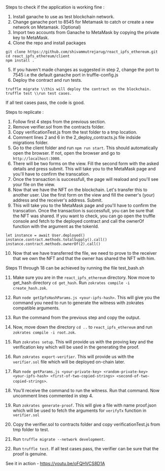 Steps to check if the application is working fine :

1. Install ganache to use as test blockchain network.
2. Change ganache port to 8545 for Metamask to catch or create a new network on Metamask. (Optional)
3. Import two accounts from Ganache to MetaMask by copying the private key to MetaMask.
4. Clone the repo and install packages
```
git clone https://github.com/shivammutrejarug/react_ipfs_ethereum.git
cd react_ipfs_ethereum/client
npm install . 
```
5. If you haven't made changes as suggested in step 2, change the port to 7545 i.e the default ganache port in truffle-config.js 
6. Deploy the contract and run tests.
```
truffle migrate \\this will deploy the contract on the blockchain.
truffle test \\run test cases.
```
If all test cases pass, the code is good. 


Steps to replicate : 

1. Follow first 4 steps from the previous section. 
2. Remove verifier.sol from the contracts folder.
3. Copy verificationTest.js from the test folder to a tmp location.
4. Comment lines 2 and 6 in the 2_deploy_contracts.js file indside migrations folder.
5. Go to the client folder and run `npm run start`. This should automatically open the browser. If not, open the browser and go to `http://localhost:3000`.
6. There will be two forms on the view. Fill the second form with the asked details and press submit. This will take you to the MetaMask page and you'll have to confirm the transcation.
7. Once the transaction is successfull, the page will reaload and you'll see your file on the view. 
8. Now that we have the NFT on the blockchain. Let's transfer this to another user. Use the first form on the view and fill the owner's (your) address and the receiver's address. Submit.
9. This will take you to the MetaMask page and you'll have to confirm the transcation. Once the transaction is successfull, you can be sure that the NFT was shared. If you want to check, you can go open the truffle console and fetch to the deployed contract and call the ownerOf function with the argument as the tokenId.

```
let instance = await User.deployed()
instance.contract.methods.totalSupply().call() 
instance.contract.methods.ownerOf(2).call()
```

10. Now that we have transferred the file, we need to prove to the receiver that we own the NFT and that the owner has shared the NFT with him.

Steps 11 through 18 can be achieved by running the file test_bash.sh

11. Make sure you are in the `react_ipfs_ethereum` directory. Now move to get_hash directory `cd get_hash`. Run `zokrates compile -i create_hash.zok`. 
12. Run `node getIpfsHashParams.js <your-ipfs-hash>`. This will give you the command you need to run to generate the witness with zokrates compatible arguments.
13. Run the command from the previous step and copy the output.
14. Now, move down the directory `cd ..` to `react_ipfs_ethereum` and run `zokrates compile -i root.zok`.
15. Run `zokrates setup`. This will provide us with the proving key and the verification key which will be used in the generating the proof.
16. Run `zokrates export-verifier`. This will provide us with the `verifier.sol` file which will be deployed on-chain later.
17. Run `node getParams.js <your-private-key> <random-private-key> <your-ipfs-hash> <first-of-two-copied-strings> <second-of-two-copied-strings>`.
18. You'll receive the command to run the witness. Run that command. Now uncomment lines commented in step 4. 

19. Run `zokrates generate-proof`. This will give a file with name proof.json which will be used to fetch the arguments for `verifyTx` function in `verifier.sol`
19. Copy the verifier.sol to contracts folder and copy verificationTest.js from tmp folder to test.
20. Run `truffle migrate --network development`.
21. Run `truffle test`. If all test cases pass, the verifier can be sure that the proof is genuine.




See it in action - https://youtu.be/oFQHVCS8D1A



